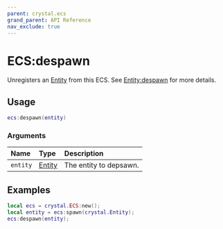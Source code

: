 ```yaml
---
parent: crystal.ecs
grand_parent: API Reference
nav_exclude: true
---
```


# ECS:despawn

Unregisters an [Entity](entity) from this ECS. See [Entity:despawn](entity_despawn) for more details.

## Usage

```lua
ecs:despawn(entity)
```

### Arguments

| Name     | Type             | Description            |
| :------- | :--------------- | :--------------------- |
| `entity` | [Entity](entity) | The entity to depsawn. |

## Examples

```lua
local ecs = crystal.ECS:new();
local entity = ecs:spawn(crystal.Entity);
ecs:despawn(entity);
```
